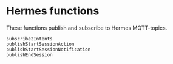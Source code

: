 # Hermes functions

These functions publish and subscribe to Hermes MQTT-topics.

```@docs
subscribe2Intents
publishStartSessionAction
publishStartSessionNotification
publishEndSession
```
